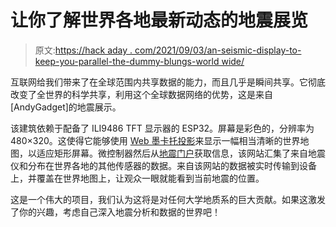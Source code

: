 # 让你了解世界各地最新动态的地震展览

> 原文:[https://hack aday . com/2021/09/03/an-seismic-display-to-keep-you-parallel-the-dummy-blungs-world wide/](https://hackaday.com/2021/09/03/an-earthquake-display-to-keep-you-abreast-of-rumblings-worldwide/)

互联网给我们带来了在全球范围内共享数据的能力，而且几乎是瞬间共享。它彻底改变了全世界的科学共享，利用这个全球数据网络的优势，这是来自[AndyGadget]的地震展示。

该建筑依赖于配备了 ILI9486 TFT 显示器的 ESP32。屏幕是彩色的，分辨率为 480×320。这使得它能够使用 [Web 墨卡托投影](https://en.wikipedia.org/wiki/Web_Mercator_projection)来显示一幅相当清晰的世界地图，以适应矩形屏幕。微控制器然后从[地震门户](https://www.seismicportal.eu/)获取信息，该网站汇集了来自地震仪和分布在世界各地的其他传感器的数据。来自该网站的数据被实时传输到设备上，并覆盖在世界地图上，让观众一眼就能看到当前地震的位置。

这是一个伟大的项目，我们认为这将是对任何大学地质系的巨大贡献。如果这激发了你的兴趣，考虑自己深入地震分析和数据的世界吧！